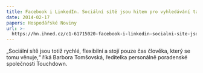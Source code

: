 ```yaml
---
title: Facebook i LinkedIn. Sociální sítě jsou hitem pro vyhledávání talentů
date: 2014-02-17
papers: Hospodářské Noviny
url: >-
  https://hn.ihned.cz/c1-61715020-facebook-i-linkedin-socialni-site-jsou-hitem-pro-vyhledavani-talentu
---
```

„Sociální sítě jsou totiž rychlé, flexibilní a stojí pouze čas člověka, který se tomu věnuje,“ říká Barbora Tomšovská, ředitelka personálně poradenské společnosti Touchdown.
